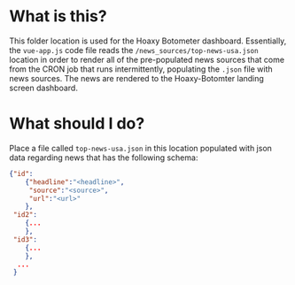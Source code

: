 # What is this?

This folder location is used for the Hoaxy Botometer dashboard.  Essentially, the `vue-app.js` code file reads the `/news_sources/top-news-usa.json` location in order to render all of the pre-populated news sources that come from the CRON job that runs intermittently, populating the `.json` file with news sources.  The news are rendered to the Hoaxy-Botomter landing screen dashboard.

# What should I do?

Place a file called `top-news-usa.json` in this location populated with json data regarding news that has the following schema:

```json
{"id": 
	{"headline":"<headline>",
	 "source":"<source>",
	 "url":"<url>"
	},
 "id2": 
  	{...
    },
 "id3": 
    {...
    },
  ...		
 }

```
